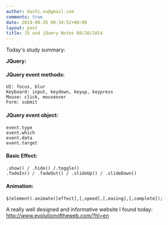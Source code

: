 ```yaml
---
author: dachi.xu@gmail.com
comments: true
date: 2014-08-26 00:34:52+00:00
layout: post
title: JS and jQuery Notes 08/26/2014
---
```


Today's study summary:

**JQuery:**
#### JQuery event methods: 
    UI: focus, blur
    Keyboard: input, keydown, keyup, keypress
    Mouse: click, mouseover
    Form: submit

#### JQuery event object:
    event.type
    event.which
    event.data
    event.target

#### Basic Effect:
    .show() / .hide() /.toggle()
    .fadeIn() / .fadeOut() / .slideUp() / .slideDown()

#### Animation:
    $(element).animate([effect],[,speed],[,easing],[,complete]);

A really well designed and informative website I found today: http://www.evolutionoftheweb.com/?hl=en
